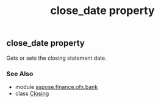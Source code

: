 ﻿---
title: close_date property
second_title: Aspose.Finance for Python via .NET API References
description: 
type: docs
weight: 70
url: /python-net/aspose.finance.ofx.bank/closing/close_date/
is_root: false
---

## close_date property


Gets or sets the closing statement date.

### See Also
* module [aspose.finance.ofx.bank](../../)
* class [Closing](/finance/python-net/aspose.finance.ofx.bank/closing)
